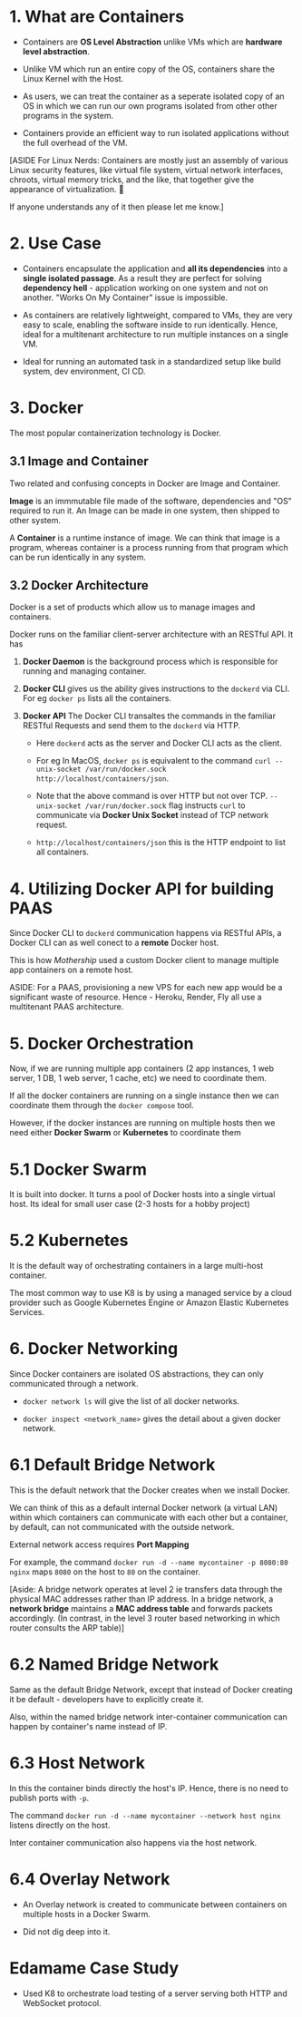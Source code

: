# 1. What are Containers

- Containers are **OS Level Abstraction** unlike VMs which are **hardware level abstraction**.

- Unlike VM which run an entire copy of the OS, containers share the Linux Kernel with the Host.

- As users, we can treat the container as a seperate isolated copy of an OS in which we can run our own programs isolated from other other programs in the system.

- Containers provide an efficient way to run isolated applications without the full overhead of the VM.

[ASIDE For Linux Nerds: Containers are mostly just an assembly of various Linux security features, like virtual file system, virtual network interfaces, chroots, virtual memory tricks, and the like, that together give the appearance of virtualization.
🤯

If anyone understands any of it then please let me know.]

# 2. Use Case

- Containers encapsulate the application and **all its dependencies** into a **single isolated passage**. As a result they are perfect for solving **dependency hell** - application working on one system and not on another. "Works On My Container" issue is impossible.

- As containers are relatively lightweight, compared to VMs, they are very easy to scale, enabling the software inside to run identically. Hence, ideal for a multitenant architecture to run multiple instances on a single VM.

- Ideal for running an automated task in a standardized setup like build system, dev environment, CI CD.

# 3. Docker

The most popular containerization technology is Docker.

## 3.1 Image and Container

Two related and confusing concepts in Docker are Image and Container.

**Image** is an immmutable file made of the software, dependencies and "OS" required to run it. An Image can be made in one system, then shipped to other system.

A **Container** is a runtime instance of image. We can think that image is a program, whereas container is a process running from that program which can be run identically in any system.

## 3.2 Docker Architecture

Docker is a set of products which allow us to manage images and containers.

Docker runs on the familiar client-server architecture with an RESTful API. It has

1. **Docker Daemon** is the background process which is responsible for running and managing container.

2. **Docker CLI** gives us the ability gives instructions to the `dockerd` via CLI. For eg `docker ps` lists all the containers.

3. **Docker API** The Docker CLI transaltes the commands in the familiar RESTful Requests and send them to the `dockerd` via HTTP.

   - Here `dockerd` acts as the server and Docker CLI acts as the client.

   - For eg In MacOS, `docker ps` is equivalent to the command `curl --unix-socket /var/run/docker.sock http://localhost/containers/json`.

   - Note that the above command is over HTTP but not over TCP. `--unix-socket /var/run/docker.sock` flag instructs `curl` to communicate via **Docker Unix Socket** instead of TCP network request.

   - `http://localhost/containers/json` this is the HTTP endpoint to list all containers.

# 4. Utilizing Docker API for building PAAS

Since Docker CLI to `dockerd` communication happens via RESTful APIs, a Docker CLI can as well conect to a **remote** Docker host.

This is how _Mothership_ used a custom Docker client to manage multiple app containers on a remote host.

ASIDE: For a PAAS, provisioning a new VPS for each new app would be a significant waste of resource. Hence - Heroku, Render, Fly all use a multitenant PAAS architecture.

# 5. Docker Orchestration

Now, if we are running multiple app containers (2 app instances, 1 web server, 1 DB, 1 web server, 1 cache, etc) we need to coordinate them.

If all the docker containers are running on a single instance then we can coordinate them through the `docker compose` tool.

However, if the docker instances are running on multiple hosts then we need either **Docker Swarm** or **Kubernetes** to coordinate them

# 5.1 Docker Swarm

It is built into docker. It turns a pool of Docker hosts into a single virtual host. Its ideal for small user case (2-3 hosts for a hobby project)

# 5.2 Kubernetes

It is the default way of orchestrating containers in a large multi-host container.

The most common way to use K8 is by using a managed service by a cloud provider such as Google Kubernetes Engine or Amazon Elastic Kubernetes Services.

# 6. Docker Networking

Since Docker containers are isolated OS abstractions, they can only communicated through a network.

- `docker network ls` will give the list of all docker networks.

- `docker inspect <network_name>` gives the detail about a given docker network.

# 6.1 Default Bridge Network

This is the default network that the Docker creates when we install Docker.

We can think of this as a default internal Docker network (a virtual LAN) within which containers can communicate with each other but a container, by default, can not communicated with the outside network.

External network access requires **Port Mapping**

For example, the command `docker run -d --name mycontainer -p 8080:80 nginx` maps `8080` on the host to `80` on the container.

[Aside: A bridge network operates at level 2 ie transfers data through the physical MAC addresses rather than IP address. In a bridge network, a **network bridge** maintains a **MAC address table** and forwards packets accordingly. (In contrast, in the level 3 router based networking in which router consults the ARP table)]

# 6.2 Named Bridge Network

Same as the default Bridge Network, except that instead of Docker creating it be default - developers have to explicitly create it.

Also, within the named bridge network inter-container communication can happen by container's name instead of IP.

# 6.3 Host Network

In this the container binds directly the host's IP. Hence, there is no need to publish ports with `-p`.

The command `docker run -d --name mycontainer --network host nginx` listens directly on the host.

Inter container communication also happens via the host network.

# 6.4 Overlay Network

- An Overlay network is created to communicate between containers on multiple hosts in a Docker Swarm.

- Did not dig deep into it.

# Edamame Case Study

- Used K8 to orchestrate load testing of a server serving both HTTP and WebSocket protocol.
